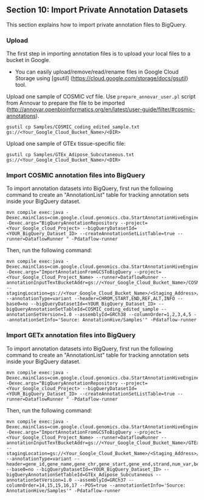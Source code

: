 ## Section 10: Import Private Annotation Datasets
This section explains how to import private annotation files to BigQuery.


### Upload ###
The first step in importing annotation files is to upload your local files to a bucket in Google.

* You can easily upload/remove/read/rename files in Google Cloud Storage using [gsutil] (https://cloud.google.com/storage/docs/gsutil) tool.

Upload one sample of COSMIC vcf file. Use `prepare_annovar_user.pl` script from Annovar to prepare the file to be imported (http://annovar.openbioinformatics.org/en/latest/user-guide/filter/#cosmic-annotations). 
   ```
   gsutil cp Samples/COSMIC_coding_edited_sample.txt gs://<Your_Google_Cloud_Bucket_Name>/<DIR>
   ```

Upload one sample of GTEx tissue-specific file: 

   ```
   gsutil cp Samples/GTEx_Adipose_Subcutaneous.txt gs://<Your_Google_Cloud_Bucket_Name>/<DIR>
   ```

### Import COSMIC annotation files into BigQuery ###

To import annotation datasets into BigQuery, first run the following command to create an "AnnotationList" table for tracking annotation sets inside your BigQuery dataset.

   ```
   mvn compile exec:java -Dexec.mainClass=com.google.cloud.genomics.cba.StartAnnotationHiveEngine -Dexec.args="BigQueryAnnotationRepository --project=<Your_Google_cloud_Project> --bigQueryDatasetId=<YOUR_BigQuery_Dataset_ID> --createAnnotationSetListTable=true --runner=DataflowRunner " -Pdataflow-runner
   ```

Then, run the following command:

   ```
   mvn compile exec:java -Dexec.mainClass=com.google.cloud.genomics.cba.StartAnnotationHiveEngine -Dexec.args="ImportAnnotationFromGCSToBigQuery --project=<Your_Google_Cloud_Project_Name> --runner=DataflowRunner --annotationInputTextBucketAddr=gs://<Your_Google_Cloud_Bucket_Name>/COSMIC_coding_edited_sample.txt --stagingLocation=gs://<Your_Google_Cloud_Bucket_Name>/<Staging_Address>/ --annotationType=variant --header=CHROM,START,END,REF,ALT,INFO --base0=no --bigQueryDatasetId=<YOUR_BigQuery_Dataset_ID> --bigQueryAnnotationSetTableId=COSMIC_coding_edited_sample --annotationSetVersion=1.0 --assemblyId=GRCh38 --columnOrder=1,2,3,4,5 --annotationSetInfo='Source: AnnotationHive/Samples'" -Pdataflow-runner
   ```

### Import GETx annotation files into BigQuery ###
To import annotation datasets into BigQuery, first run the following command to create an "AnnotationList" table for tracking annotation sets inside your BigQuery dataset.

   ```
   mvn compile exec:java -Dexec.mainClass=com.google.cloud.genomics.cba.StartAnnotationHiveEngine -Dexec.args="BigQueryAnnotationRepository --project=<Your_Google_cloud_Project> --bigQueryDatasetId=<YOUR_BigQuery_Dataset_ID> --createAnnotationSetListTable=true --runner=DataflowRunner " -Pdataflow-runner
   ```
Then, run the following command:

   ```
   mvn compile exec:java -Dexec.mainClass=com.google.cloud.genomics.cba.StartAnnotationHiveEngine -Dexec.args="ImportAnnotationFromGCSToBigQuery --project=<Your_Google_Cloud_Project_Name> --runner=DataflowRunner --annotationInputTextBucketAddr=gs://<Your_Google_Cloud_Bucket_Name>/GTEx_Adipose_Subcutaneous.txt --stagingLocation=gs://<Your_Google_Cloud_Bucket_Name>/<Staging_Address>/ --annotationType=variant --header=gene_id,gene_name,gene_chr,gene_start,gene_end,strand,num_var,beta_shape1,beta_shape2,true_df,pval_true_df,variant_id,tss_distance,chr,pos,ref,alt,num_alt_per_site,rs_id_dbSNP147_GRCh37p13,minor_allele_samples,minor_allele_count,maf,ref_factor,pval_nominal,slope,slope_se,pval_perm,pval_beta,qval,pval_nominal_threshold,log2_aFC,log2_aFC_lower,log2_aFC_upper --base0=no --bigQueryDatasetId=<YOUR_BigQuery_Dataset_ID> --bigQueryAnnotationSetTableId=GTEx_Adipose_Subcutaneous --annotationSetVersion=1.0 --assemblyId=GRCh37 --columnOrder=14,15,15,16,17 --POS=true --annotationSetInfo='Source: AnnotationHive/Samples'" -Pdataflow-runner
   ```

